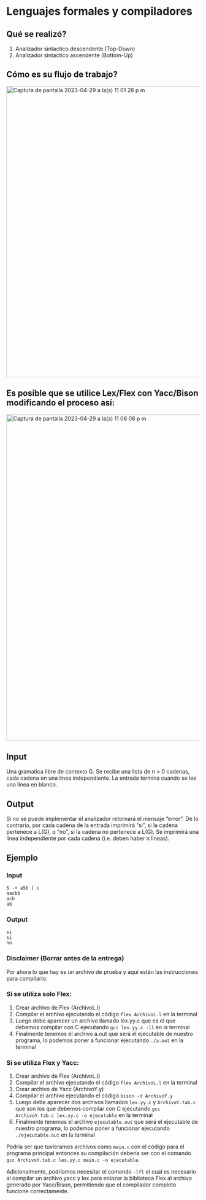 # Lenguajes formales y compiladores

## Qué se realizó?

1. Analizador sintactico descendente (Top-Down)
2. Analizador sintactico ascendente (Bottom-Up)

## Cómo es su flujo de trabajo?

<img width="758" alt="Captura de pantalla 2023-04-29 a la(s) 11 01 28 p m" src="https://user-images.githubusercontent.com/73514009/235334938-1e745904-001f-4ed0-971d-2c3e3cf4e5e8.png">

## Es posible que se utilice Lex/Flex con Yacc/Bison modificando el proceso así:

<img width="850" alt="Captura de pantalla 2023-04-29 a la(s) 11 08 08 p m" src="https://user-images.githubusercontent.com/73514009/235335081-68e5de7e-76d4-4c8d-8f0a-520d08d9d642.png">

## Input

Una gramatica libre de contexto G. Se recibe una lista de n > 0 cadenas, cada cadena en una linea independiente. La entrada termina cuando se lee una linea en blanco.

## Output

Si no se puede implementar el analizador retornará el mensaje “error”. De lo contrario, por cada cadena de la entrada imprimirá “si”, si la cadena pertenece a L(G), o “no”, si la cadena no pertenece a L(G). Se imprimirá una linea independiente por cada cadena (i.e. deben haber n lineas).

## Ejemplo

### Input
`S -> aSb | c`   
`aacbb`   
`acb`   
`ab`

### Output
`si`   
`si`   
`no`

### Disclaimer (Borrar antes de la entrega)

Por ahora lo que hay es un archivo de prueba y aquí están las instrucciones para compilarlo:

### Si se utiliza solo Flex:

1. Crear archivo de Flex (ArchivoL.l)   
2. Compilar el archivo ejecutando el código `flex ArchivoL.l` en la terminal   
3. Luego debe aparecer un archivo llamado lex.yy.c que es el que debemos compilar con C ejecutando `gcc lex.yy.c -ll` en la terminal   
4. Finalmente tenemos el archivo a.out que será el ejecutable de nuestro programa, lo podemos poner a funcionar ejecutando `./a.out` en la terminal

### Si se utiliza Flex y Yacc:

1. Crear archivo de Flex (ArchivoL.l)   
2. Compilar el archivo ejecutando el código `flex ArchivoL.l` en la terminal
3. Crear archivo de Yacc (ArchivoY.y)
4. Compilar el archivo ejecutando el código `bison -d ArchivoY.y`
5. Luego debe aparecer dos archivos llamados `lex.yy.c` y `ArchivoY.tab.c ` que son los que debemos compilar con C ejecutando `gcc ArchivoY.tab.c lex.yy.c -o ejecutable` en la terminal   
6. Finalmente tenemos el archivo `ejecutable.out` que será el ejecutable de nuestro programa, lo podemos poner a funcionar ejecutando `./ejecutable.out` en la terminal

Podria ser que tuvieramos archivos como `main.c` con el código para el programa principal entonces su compilación debería ser con el comando `gcc ArchivoY.tab.c lex.yy.c main.c -o ejecutable`. 

Adicionalmente, podríamos necesitar el comando `-lfl` el cual es necesario al compilar un archivo yacc y lex para enlazar la biblioteca Flex al archivo generado por Yacc/Bison, permitiendo que el compilador completo funcione correctamente.

